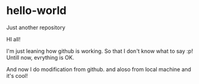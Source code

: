 # hello-world
Just another repository

HI all!

I'm just leaning how github is working. So that I don't know what to say :p!
Untill now, evrything is OK.

And now I do modification from github.
and aloso from local machine
and it's cool!
